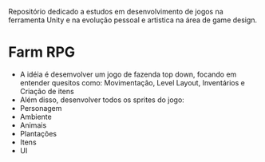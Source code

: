 Repositório dedicado a estudos em desenvolvimento de jogos na ferramenta Unity e na evolução pessoal e artistica na área de game design.


# Farm RPG 
- A idéia é desemvolver um jogo de fazenda top down, focando em entender quesitos como: Movimentação, Level Layout, Inventários e Criação de itens
- Além disso, desenvolver todos os sprites do jogo:
- Personagem
- Ambiente
- Animais
- Plantações
- Itens
- UI
